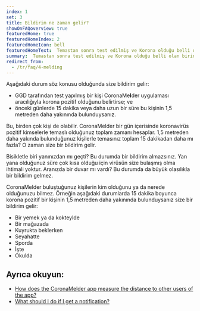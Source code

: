 ```yaml
---
index: 1
set: 3
title: Bildirim ne zaman gelir?
showOnFAQoverview: true
featuredHome: true
featuredHomeIndex: 2
featuredHomeIcon: bell
featuredHomeText:  Temastan sonra test edilmiş ve Korona olduğu belli olan birinin yakınında bulunduktan sonra.
summary:  Temastan sonra test edilmiş ve Korona olduğu belli olan birinin yakınında bulunduktan sonra.
redirect_from: 
  - /tr/faq/4-melding
---
```

Aşağıdaki durum söz konusu olduğunda size bildirim gelir:

- GGD tarafından test yapılmış bir kişi CoronaMe**l**der uygulaması aracılığıyla korona pozitif olduğunu belirtirse; ve
-  önceki günlerde 15 dakika veya daha uzun bir süre bu kişinin 1,5 metreden daha yakınında bulunduysanız.

Bu, birden çok kişi de olabilir. CoronaMelder bir gün içerisinde koronavirüs pozitif kimselerle temaslı olduğunuz toplam zamanı hesaplar. 1,5 metreden daha yakında bulunduğunuz kişilerle temasınız toplam 15 dakikadan daha mı fazla? O zaman size bir bildirim gelir. 

Bisikletle biri yanınızdan mı geçti? Bu durumda bir bildirim almazsınız. Yan yana olduğunuz süre çok kısa olduğu için virüsün size bulaşmış olma ihtimali yoktur. Aranızda bir duvar mı vardı? Bu durumda da büyük olasılıkla bir bildirim gelmez.

CoronaMelder buluştuğunuz kişilerin kim olduğunu ya da nerede olduğunuzu bilmez. Örneğin aşağıdaki durumlarda 15 dakika boyunca korona pozitif bir kişinin 1,5 metreden daha yakınında bulunduysanız size bir bildirim gelir:

- Bir yemek ya da kokteylde
- Bir mağazada
- Kuyrukta beklerken
- Seyahatte
- Sporda
- İşte
- Okulda

## Ayrıca okuyun:

- [How does the CoronaMelder app measure the distance to other users of the app?](/{{page.lang}}/faq/2-1-hoe-meet-coronamelder-de-afstand) 
- [What should I do if I get a notification?](/{{page.lang}}/faq/1-5-wat-moet-ik-doen-als-ik-een-melding-krijg)

